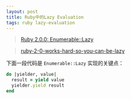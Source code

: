 ```yaml
---
layout: post
title: Ruby中的Lazy Evaluation
tags: ruby lazy-evaluation
---
```


> [Ruby 2.0.0: Enumerable::Lazy](http://magazine.rubyist.net/?Ruby200SpecialEn-lazy)

> [ruby-2-0-works-hard-so-you-can-be-lazy](http://patshaughnessy.net/2013/4/3/ruby-2-0-works-hard-so-you-can-be-lazy)

下面一段代码是 `Enumerable::Lazy` 实现的关键点：

``` ruby
do |yielder, value|
  result = yield value
  yielder.yield result
end
```

